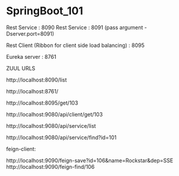 # SpringBoot_101

Rest Service : 8090
Rest Service : 8091 (pass argument -Dserver.port=8091)

Rest Client (Ribbon for client side load balancing) : 8095

Eureka server :  8761


ZUUL URLS

http://localhost:8090/list

http://localhost:8761/

http://localhost:8095/get/103

http://localhost:9080/api/client/get/103

http://localhost:9080/api/service/list

http://localhost:9080/api/service/find?id=101

feign-client:

http://localhost:9090/feign-save?id=106&name=Rockstar&dep=SSE
http://localhost:9090/feign-find/106
